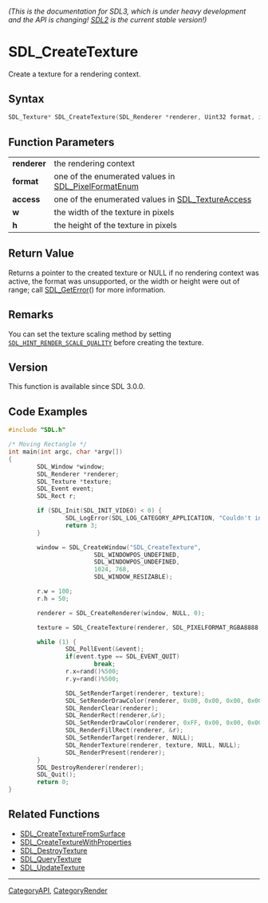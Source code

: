 ###### (This is the documentation for SDL3, which is under heavy development and the API is changing! [SDL2](https://wiki.libsdl.org/SDL2/) is the current stable version!)
# SDL_CreateTexture

Create a texture for a rendering context.

## Syntax

```c
SDL_Texture* SDL_CreateTexture(SDL_Renderer *renderer, Uint32 format, int access, int w, int h);

```

## Function Parameters

|                  |                                                                            |
| ---------------- | -------------------------------------------------------------------------- |
| **renderer**     | the rendering context                                                      |
| **format**       | one of the enumerated values in [SDL_PixelFormatEnum](SDL_PixelFormatEnum.md) |
| **access**       | one of the enumerated values in [SDL_TextureAccess](SDL_TextureAccess.md)     |
| **w**            | the width of the texture in pixels                                         |
| **h**            | the height of the texture in pixels                                        |

## Return Value

Returns a pointer to the created texture or NULL if no rendering context
was active, the format was unsupported, or the width or height were out of
range; call [SDL_GetError](SDL_GetError.md)() for more information.

## Remarks

You can set the texture scaling method by setting
[`SDL_HINT_RENDER_SCALE_QUALITY`](SDL_HINT_RENDER_SCALE_QUALITY) before
creating the texture.

## Version

This function is available since SDL 3.0.0.

## Code Examples

```c++
#include "SDL.h"

/* Moving Rectangle */
int main(int argc, char *argv[])
{
        SDL_Window *window;
        SDL_Renderer *renderer;
        SDL_Texture *texture;
        SDL_Event event;
        SDL_Rect r;

        if (SDL_Init(SDL_INIT_VIDEO) < 0) {
                SDL_LogError(SDL_LOG_CATEGORY_APPLICATION, "Couldn't initialize SDL: %s", SDL_GetError());
                return 3;
        }

        window = SDL_CreateWindow("SDL_CreateTexture",
                        SDL_WINDOWPOS_UNDEFINED,
                        SDL_WINDOWPOS_UNDEFINED,
                        1024, 768,
                        SDL_WINDOW_RESIZABLE);

        r.w = 100;
        r.h = 50;

        renderer = SDL_CreateRenderer(window, NULL, 0);

        texture = SDL_CreateTexture(renderer, SDL_PIXELFORMAT_RGBA8888, SDL_TEXTUREACCESS_TARGET, 1024, 768);

        while (1) {
                SDL_PollEvent(&event);
                if(event.type == SDL_EVENT_QUIT)
                        break;
                r.x=rand()%500;
                r.y=rand()%500;

                SDL_SetRenderTarget(renderer, texture);
                SDL_SetRenderDrawColor(renderer, 0x00, 0x00, 0x00, 0x00);
                SDL_RenderClear(renderer);
                SDL_RenderRect(renderer,&r);
                SDL_SetRenderDrawColor(renderer, 0xFF, 0x00, 0x00, 0x00);
                SDL_RenderFillRect(renderer, &r);
                SDL_SetRenderTarget(renderer, NULL);
                SDL_RenderTexture(renderer, texture, NULL, NULL);
                SDL_RenderPresent(renderer);
        }
        SDL_DestroyRenderer(renderer);
        SDL_Quit();
        return 0;
}

```

## Related Functions

* [SDL_CreateTextureFromSurface](SDL_CreateTextureFromSurface.md)
* [SDL_CreateTextureWithProperties](SDL_CreateTextureWithProperties.md)
* [SDL_DestroyTexture](SDL_DestroyTexture.md)
* [SDL_QueryTexture](SDL_QueryTexture.md)
* [SDL_UpdateTexture](SDL_UpdateTexture.md)

----
[CategoryAPI](CategoryAPI.md), [CategoryRender](CategoryRender.md)

